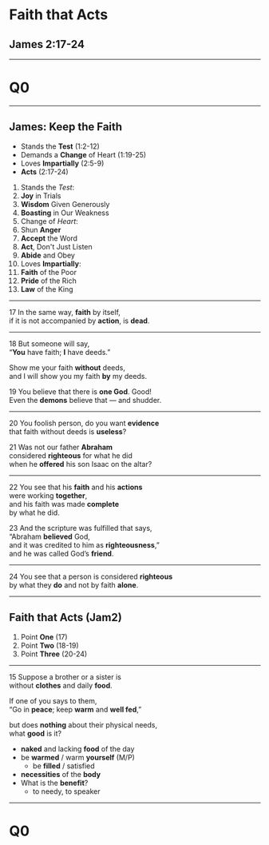 <!-- .slide: data-background-image="https://sermons.seanho.com/img/bg/unsplash-Jztmx9yqjBw-stars.jpg" -->
# Faith that Acts
## James 2:17-24

---
<!-- .slide: data-background="white" -->
# Q0

---
<!-- .slide: data-background-image="https://sermons.seanho.com/img/bg/unsplash-6cY-FvMlmkQ-mtn_cross.jpg" -->
## James: **Keep the Faith**
+ Stands the **Test** <span class="ref">(1:2-12)</span>
+ Demands a **Change** of Heart <span class="ref">(1:19-25)</span>
+ Loves **Impartially** <span class="ref">(2:5-9)</span>
+ **Acts** <span class="ref">(2:17-24)</span>

>>>
1. Stands the *Test*:
  1. **Joy** in Trials
  1. **Wisdom** Given Generously
  1. **Boasting** in Our Weakness
1. Change of *Heart*:
  1. Shun **Anger**
  1. **Accept** the Word
  1. **Act**, Don't Just Listen
  1. **Abide** and Obey
1. Loves **Impartially**:
  1. **Faith** of the Poor
  1. **Pride** of the Rich
  1. **Law** of the King

---
<span class="ref">17</span>
In the same way, **faith** by itself, <br/>
if it is not accompanied by **action**, is **dead**.

---
<span class="ref">18</span>
But someone will say, <br/>
“**You** have faith; **I** have deeds.”

Show me your faith **without** deeds, <br/>
and I will show you my faith **by** my deeds.

<span class="ref">19</span>
You believe that there is **one God**. Good! <br/>
Even the **demons** believe that — and shudder.

---
<span class="ref">20</span>
You foolish person, do you want **evidence** <br/>
that faith without deeds is **useless**?

<span class="ref">21</span>
Was not our father **Abraham** <br/>
considered **righteous** for what he did <br/>
when he **offered** his son Isaac on the altar?

---
<span class="ref">22</span>
You see that his **faith** and his **actions** <br/>
were working **together**, <br/>
and his faith was made **complete** <br/>
by what he did.

<span class="ref">23</span>
And the scripture was fulfilled that says, <br/>
“Abraham **believed** God, <br/>
and it was credited to him as **righteousness**,” <br/>
and he was called God’s **friend**.

---
<span class="ref">24</span>
You see that a person is considered **righteous** <br/>
by what they **do** and not by faith **alone**.

---
## Faith that Acts <span class="ref">(Jam2)</span>
1. Point **One** <span class="ref">(17)</span>
2. Point **Two** <span class="ref">(18-19)</span>
3. Point **Three** <span class="ref">(20-24)</span>

---
<span class="ref">15</span>
Suppose a brother or a sister is </br>
without **clothes** and daily **food**.

If one of you says to them, </br>
“Go in **peace**; keep **warm** and **well fed**,”

but does **nothing** about their physical needs, </br>
what **good** is it?

>>>
+ **naked** and lacking **food** of the day
+ be **warmed** / warm **yourself** (M/P)
  + be **filled** / satisfied
+ **necessities** of the **body**
+ What is the **benefit**?
  + to needy, to speaker

---
<!-- .slide: data-background="white" -->
# Q0
